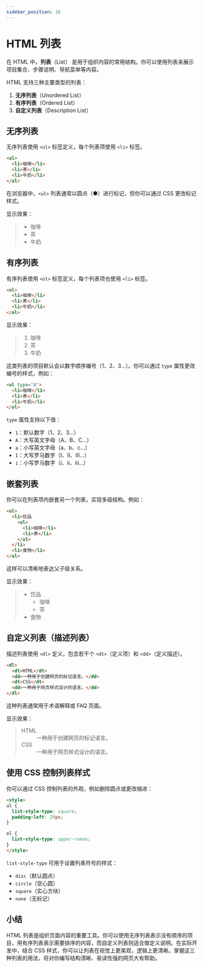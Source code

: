 ```yaml
---
sidebar_position: 16
---
```


# HTML 列表

在 HTML 中，**列表**（List） 是用于组织内容的常用结构。你可以使用列表来展示项目集合、步骤说明、导航菜单等内容。

HTML 支持三种主要类型的列表：

1. **无序列表**（Unordered List）
2. **有序列表**（Ordered List）
3. **自定义列表**（Description List）



## 无序列表

无序列表使用 `<ul>` 标签定义，每个列表项使用 `<li>` 标签。

```html
<ul>
  <li>咖啡</li>
  <li>茶</li>
  <li>牛奶</li>
</ul>
```

在浏览器中，`<ul>` 列表通常以圆点（●）进行标记，但你可以通过 CSS 更改标记样式。

显示效果：

> <ul>
>   <li>咖啡</li>
>   <li>茶</li>
>   <li>牛奶</li>
> </ul>



## 有序列表

有序列表使用 `<ol>` 标签定义，每个列表项也使用 `<li>` 标签。

```html
<ol>
  <li>咖啡</li>
  <li>茶</li>
  <li>牛奶</li>
</ol>
```

显示效果：

> <ol>
>   <li>咖啡</li>
>   <li>茶</li>
>   <li>牛奶</li>
> </ol>

这类列表的项目默认会以数字顺序编号（1、2、3...）。你可以通过 `type` 属性更改编号的样式，例如：

```html
<ol type="A">
  <li>咖啡</li>
  <li>茶</li>
  <li>牛奶</li>
</ol>
```

`type` 属性支持以下值：

- `1`：默认数字（1、2、3...）
- `A`：大写英文字母（A、B、C...）
- `a`：小写英文字母（a、b、c...）
- `I`：大写罗马数字（I、II、III...）
- `i`：小写罗马数字（i、ii、iii...）



## 嵌套列表

你可以在列表项内嵌套另一个列表，实现多级结构。例如：

```html
<ul>
  <li>饮品
    <ul>
      <li>咖啡</li>
      <li>茶</li>
    </ul>
  </li>
  <li>食物</li>
</ul>
```

这样可以清晰地表达父子级关系。

显示效果：

> - 饮品
>   - 咖啡
>   - 茶
> - 食物



## 自定义列表（描述列表）

描述列表使用 `<dl>` 定义，包含若干个 `<dt>`（定义项）和 `<dd>`（定义描述）。

```html
<dl>
  <dt>HTML</dt>
  <dd>一种用于创建网页的标记语言。</dd>
  <dt>CSS</dt>
  <dd>一种用于网页样式设计的语言。</dd>
</dl>
```

这种列表通常用于术语解释或 FAQ 页面。

显示效果：

> <dl>
>   <dt>HTML</dt>
>   <dd>一种用于创建网页的标记语言。</dd>
>   <dt>CSS</dt>
>   <dd>一种用于网页样式设计的语言。</dd>
> </dl>



## 使用 CSS 控制列表样式

你可以通过 CSS 控制列表的外观，例如删除圆点或更改缩进：

```html
<style>
ul {
  list-style-type: square;
  padding-left: 20px;
}

ol {
  list-style-type: upper-roman;
}
</style>
```

`list-style-type` 可用于设置列表符号的样式：

- `disc`（默认圆点）
- `circle`（空心圆）
- `square`（实心方块）
- `none`（无标记）



## 小结

HTML 列表是组织页面内容的重要工具。你可以使用无序列表表示没有顺序的项目，用有序列表表示需要排序的内容，而自定义列表则适合做定义说明。在实际开发中，结合 CSS 样式，你可以让列表在视觉上更美观，逻辑上更清晰。掌握这三种列表的用法，将对你编写结构清晰、易读性强的网页大有帮助。
